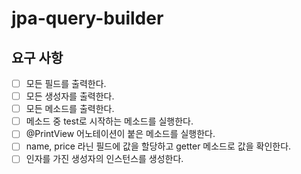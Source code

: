 # jpa-query-builder

## 요구 사항
- [ ] 모든 필드를 출력한다.
- [ ] 모든 생성자를 출력한다.
- [ ] 모든 메소드를 출력한다.
- [ ] 메소드 중 test로 시작하는 메소드를 실행한다.
- [ ] @PrintView 어노테이션이 붙은 메소드를 실행한다.
- [ ] name, price 라닌 필드에 값을 할당하고 getter 메소드로 값을 확인한다.
- [ ] 인자를 가진 생성자의 인스턴스를 생성한다.
